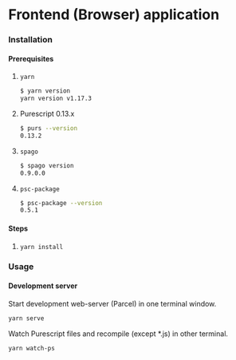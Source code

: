 Frontend (Browser) application
===

### Installation

#### Prerequisites
1. `yarn`
    ```sh
    $ yarn version
    yarn version v1.17.3
    ```
1. Purescript 0.13.x
    ```sh
    $ purs --version
    0.13.2
    ```
1. `spago`
    ```sh
    $ spago version
    0.9.0.0
    ```
1. `psc-package`
    ```sh
    $ psc-package --version
    0.5.1
    ```

#### Steps
1. `yarn install`

### Usage

#### Development server

Start development web-server (Parcel) in one terminal window.
```sh
yarn serve
```

Watch Purescript files and recompile (except *.js) in other terminal.
```sh
yarn watch-ps
```
